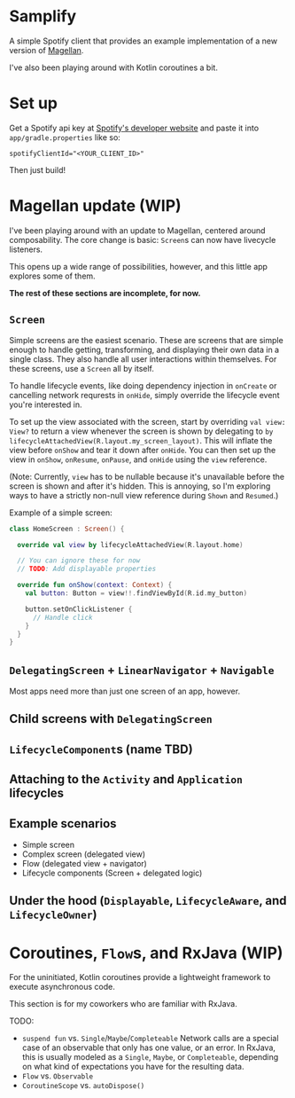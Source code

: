 # Samplify
A simple Spotify client that provides an example implementation of a new version of [Magellan](https://github.com/wealthfront/magellan).

I've also been playing around with Kotlin coroutines a bit.

# Set up
Get a Spotify api key at [Spotify's developer website](https://developer.spotify.com/dashboard/) and paste it into `app/gradle.properties` like so:
```
spotifyClientId="<YOUR_CLIENT_ID>"
```

Then just build!

# Magellan update (WIP)
I've been playing around with an update to Magellan, centered around composability. The core change is basic: `Screen`s can now have livecycle listeners.

This opens up a wide range of possibilities, however, and this little app explores some of them.

**The rest of these sections are incomplete, for now.**

## `Screen`
Simple screens are the easiest scenario. These are screens that are simple enough to handle getting, transforming, and displaying their own data in a single class. They also handle all user interactions within themselves. For these screens, use a `Screen` all by itself.

To handle lifecycle events, like doing dependency injection in `onCreate` or cancelling network requrests in `onHide`, simply override the lifecycle event you're interested in.

To set up the view associated with the screen, start by overriding `val view: View?` to return a view whenever the screen is shown by delegating to `by lifecycleAttachedView(R.layout.my_screen_layout)`. This will inflate the view before `onShow` and tear it down after `onHide`. You can then set up the view in `onShow`, `onResume`, `onPause`, and `onHide` using the `view` reference.

(Note: Currently, `view` has to be nullable because it's unavailable before the screen is shown and after it's hidden. This is annoying, so I'm exploring ways to have a strictly non-null view reference during `Shown` and `Resumed`.)

Example of a simple screen:
```kotlin
class HomeScreen : Screen() {

  override val view by lifecycleAttachedView(R.layout.home)

  // You can ignore these for now
  // TODO: Add displayable properties

  override fun onShow(context: Context) {
    val button: Button = view!!.findViewById(R.id.my_button)

    button.setOnClickListener {
      // Handle click
    }
  }
}
```

## `DelegatingScreen` + `LinearNavigator` + `Navigable`
Most apps need more than just one screen of an app, however. 

## Child screens with `DelegatingScreen`
## `LifecycleComponent`s (name TBD)
## Attaching to the `Activity` and `Application` lifecycles
## Example scenarios
* Simple screen
* Complex screen (delegated view)
* Flow (delegated view + navigator)
* Lifecycle components (Screen + delegated logic)
## Under the hood (`Displayable`, `LifecycleAware`, and `LifecycleOwner`)

# Coroutines, `Flow`s, and RxJava (WIP)
For the uninitiated, Kotlin coroutines provide a lightweight framework to execute asynchronous code.

This section is for my coworkers who are familiar with RxJava.

TODO:
* `suspend fun` vs. `Single`/`Maybe`/`Completeable`
Network calls are a special case of an observable that only has one value, or an error. In RxJava, this is usually modeled as a `Single`, `Maybe`, or `Completeable`, depending on what kind of expectations you have for the resulting data.
* `Flow` vs. `Observable`
* `CoroutineScope` vs. `autoDispose()`
